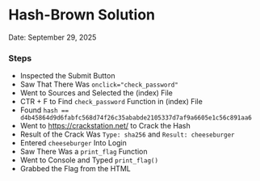 # Hash-Brown Solution

Date: September 29, 2025

### Steps

- Inspected the Submit Button
- Saw That There Was `onclick="check_password"`
- Went to Sources and Selected the (index) File
- CTR + F to Find `check_password` Function in (index) File
- Found `hash == d4b45864d9d6fabfc568d74f26c35ababde2105337d7af9a6605e1c56c891aa6`
- Went to https://crackstation.net/ to Crack the Hash
- Result of the Crack Was `Type: sha256` and `Result: cheeseburger`
- Entered `cheeseburger` Into Login
- Saw There Was a `print_flag` Function
- Went to Console and Typed `print_flag()`
- Grabbed the Flag from the HTML
